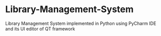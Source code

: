 # Library-Management-System

Library Management System implemented in Python using PyCharm IDE and its UI editor of QT framework
